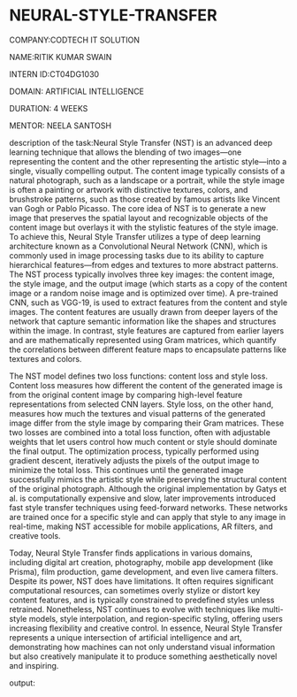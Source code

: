 # NEURAL-STYLE-TRANSFER

COMPANY:CODTECH IT SOLUTION

NAME:RITIK KUMAR SWAIN

INTERN ID:CT04DG1030

DOMAIN: ARTIFICIAL INTELLIGENCE

DURATION: 4 WEEKS

MENTOR: NEELA SANTOSH

description of the task:Neural Style Transfer (NST) is an advanced deep learning technique that allows the blending of two images—one representing the content and the other representing the artistic style—into a single, visually compelling output. The content image typically consists of a natural photograph, such as a landscape or a portrait, while the style image is often a painting or artwork with distinctive textures, colors, and brushstroke patterns, such as those created by famous artists like Vincent van Gogh or Pablo Picasso. The core idea of NST is to generate a new image that preserves the spatial layout and recognizable objects of the content image but overlays it with the stylistic features of the style image. To achieve this, Neural Style Transfer utilizes a type of deep learning architecture known as a Convolutional Neural Network (CNN), which is commonly used in image processing tasks due to its ability to capture hierarchical features—from edges and textures to more abstract patterns. The NST process typically involves three key images: the content image, the style image, and the output image (which starts as a copy of the content image or a random noise image and is optimized over time). A pre-trained CNN, such as VGG-19, is used to extract features from the content and style images. The content features are usually drawn from deeper layers of the network that capture semantic information like the shapes and structures within the image. In contrast, style features are captured from earlier layers and are mathematically represented using Gram matrices, which quantify the correlations between different feature maps to encapsulate patterns like textures and colors.

The NST model defines two loss functions: content loss and style loss. Content loss measures how different the content of the generated image is from the original content image by comparing high-level feature representations from selected CNN layers. Style loss, on the other hand, measures how much the textures and visual patterns of the generated image differ from the style image by comparing their Gram matrices. These two losses are combined into a total loss function, often with adjustable weights that let users control how much content or style should dominate the final output. The optimization process, typically performed using gradient descent, iteratively adjusts the pixels of the output image to minimize the total loss. This continues until the generated image successfully mimics the artistic style while preserving the structural content of the original photograph. Although the original implementation by Gatys et al. is computationally expensive and slow, later improvements introduced fast style transfer techniques using feed-forward networks. These networks are trained once for a specific style and can apply that style to any image in real-time, making NST accessible for mobile applications, AR filters, and creative tools.

Today, Neural Style Transfer finds applications in various domains, including digital art creation, photography, mobile app development (like Prisma), film production, game development, and even live camera filters. Despite its power, NST does have limitations. It often requires significant computational resources, can sometimes overly stylize or distort key content features, and is typically constrained to predefined styles unless retrained. Nonetheless, NST continues to evolve with techniques like multi-style models, style interpolation, and region-specific styling, offering users increasing flexibility and creative control. In essence, Neural Style Transfer represents a unique intersection of artificial intelligence and art, demonstrating how machines can not only understand visual information but also creatively manipulate it to produce something aesthetically novel and inspiring.

output:
